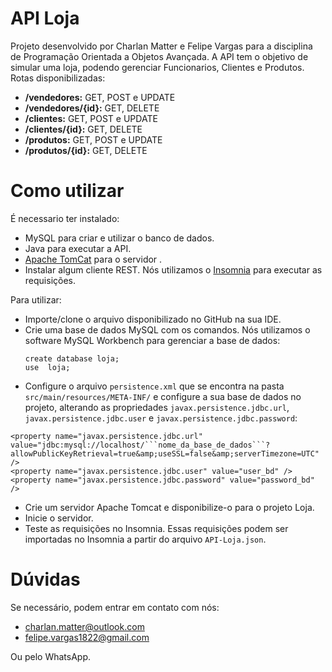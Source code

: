 # API Loja

Projeto desenvolvido por Charlan Matter e Felipe Vargas para a disciplina de Programação Orientada a Objetos Avançada. A API tem o objetivo de simular uma loja, podendo gerenciar Funcionarios, Clientes e Produtos. Rotas disponibilizadas:
  - **/vendedores:** GET, POST e UPDATE
  - **/vendedores/{id}:** GET, DELETE
  - **/clientes:** GET, POST e UPDATE
  - **/clientes/{id}:** GET, DELETE
  - **/produtos:** GET, POST e UPDATE
  - **/produtos/{id}:** GET, DELETE

# Como utilizar

É necessario ter instalado: 
  - MySQL para criar e utilizar o banco de dados.
  - Java para executar a API.
  - [Apache TomCat](https://tomcat.apache.org/download-90.cgi) para o servidor .
  - Instalar algum cliente REST. Nós utilizamos o [Insomnia](https://insomnia.rest/download/) para executar as requisições.

Para utilizar:
  - Importe/clone o arquivo disponibilizado no GitHub na sua IDE.
  - Crie uma base de dados MySQL com os comandos. Nós utilizamos o software MySQL Workbench para gerenciar a base de dados:
    ```
    create database loja;
    use  loja;
    ```
  - Configure o arquivo ```persistence.xml``` que se encontra na pasta ```src/main/resources/META-INF/``` e configure a sua base de dados no projeto, alterando as propriedades ```javax.persistence.jdbc.url```, ```javax.persistence.jdbc.user``` e ```javax.persistence.jdbc.password```:
  ```
  <property name="javax.persistence.jdbc.url" value="jdbc:mysql://localhost/```nome_da_base_de_dados```?allowPublicKeyRetrieval=true&amp;useSSL=false&amp;serverTimezone=UTC" />
  <property name="javax.persistence.jdbc.user" value="user_bd" />
  <property name="javax.persistence.jdbc.password" value="password_bd" />
  ```
  - Crie um servidor Apache Tomcat e disponibilize-o para o projeto Loja.
  - Inicie o servidor.
  - Teste as requisições no Insomnia. Essas requisições podem ser importadas no Insomnia a partir do arquivo ```API-Loja.json```.
  
# Dúvidas
  
Se necessário, podem entrar em contato com nós:
  
  - charlan.matter@outlook.com
  - felipe.vargas1822@gmail.com
  
Ou pelo WhatsApp.
 
